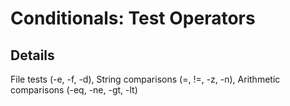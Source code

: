 # Conditionals: Test Operators

## Details
File tests (-e, -f, -d), String comparisons (=, !=, -z, -n), Arithmetic comparisons (-eq, -ne, -gt, -lt)
